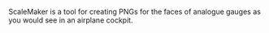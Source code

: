ScaleMaker is a tool for creating PNGs for the faces of analogue gauges as you would see in an airplane cockpit. 
